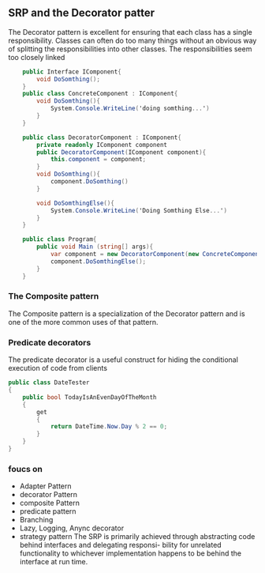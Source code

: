 ## SRP and the Decorator patter
The Decorator pattern is excellent for ensuring that each class has a single responsibility. Classes can
often do too many things without an obvious way of splitting the responsibilities into other classes.
The responsibilities seem too closely linked

``` c#
    public Interface IComponent{
        void DoSomthing();
    }
    public class ConcreteComponent : IComponent{
        void DoSomthing(){
            System.Console.WriteLine('doing somthing...')
        }
    }

    public class DecoratorComponent : IComponent{
        private readonly IComponent component
        public DecoratorComponent(IComponent component){
            this.component = component;
        }
        void DoSomthing(){
            component.DoSomthing()
        }

        void DoSomthingElse(){
            System.Console.WriteLine('Doing Somthing Else...')
        }
    }

    public class Program{
        public void Main (string[] args){
            var component = new DecoratorComponent(new ConcreteComponent());
            component.DoSomthingElse();
        }
    }


```

### The Composite pattern
The Composite pattern is a specialization of the Decorator pattern and is one of the more common
uses of that pattern.

### Predicate decorators
The predicate decorator is a useful construct for hiding the conditional execution of code from clients

``` c#
public class DateTester
{
    public bool TodayIsAnEvenDayOfTheMonth
    {
        get
        {
            return DateTime.Now.Day % 2 == 0;
        }
    }
}

```
### foucs on
* Adapter Pattern
* decorator Pattern
* composite Pattern
* predicate pattern
* Branching
* Lazy, Logging, Anync decorator
* strategy pattern
The SRP is primarily achieved through abstracting code behind interfaces and delegating responsi-
bility for unrelated functionality to whichever implementation happens to be behind the interface at
run time.